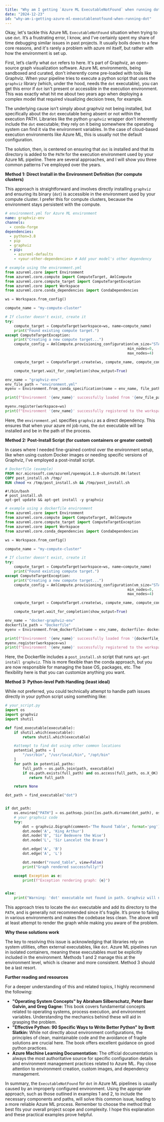 ```yaml
---
title: "Why am I getting `Azure ML ExecutableNotFound` when running dot?"
date: "2024-12-23"
id: "why-am-i-getting-azure-ml-executablenotfound-when-running-dot"
---
```


Okay, let's tackle this Azure ML `ExecutableNotFound` situation when trying to use `dot`. It’s a frustrating error, I know, and I've certainly spent my share of time debugging similar issues in past projects. It usually boils down to a few core reasons, and it's rarely a problem with azure ml itself, but rather with how the environment is set up.

First, let’s clarify what `dot` refers to here. It's part of Graphviz, an open-source graph visualization software. Azure ML environments, being sandboxed and curated, don't inherently come pre-loaded with tools like Graphviz. When your pipeline tries to execute a python script that uses the `graphviz` library (which, under the hood, needs the `dot` executable), you can get this error if `dot` isn't present or accessible in the execution environment. This was exactly what hit me about two years ago when deploying a complex model that required visualizing decision trees, for example.

The underlying cause isn’t simply about graphviz not being installed, but specifically about the `dot` executable being absent or not within the execution PATH. Libraries like the python `graphviz` wrapper don't inherently include the `dot` executable; they rely on it being somewhere the operating system can find it via the environment variables. In the case of cloud-based execution environments like Azure ML, this is usually not the default configuration.

The solution, then, is centered on ensuring that `dot` is installed and that its directory is added to the `PATH` for the execution environment used by your Azure ML pipeline. There are several approaches, and I will show you three common patterns I've employed over the years.

**Method 1: Direct Install in the Environment Definition (for compute clusters)**

This approach is straightforward and involves directly installing `graphviz` and ensuring its binary (`dot`) is accessible in the environment used by your compute cluster. I prefer this for compute clusters, because the environment stays persistent with the compute.

```yaml
# environment.yml for Azure ML environment
name: graphviz-env
channels:
  - conda-forge
dependencies:
  - python=3.8
  - pip
  - graphviz
  - pip:
    - azureml-defaults
    - <your-other-dependencies> # Add your model's other dependency
```

```python
# example using the environment.yml
from azureml.core import Environment
from azureml.core.compute import ComputeTarget, AmlCompute
from azureml.core.compute_target import ComputeTargetException
from azureml.core import Workspace
from azureml.core.conda_dependencies import CondaDependencies

ws = Workspace.from_config()

compute_name = "my-compute-cluster"

# If cluster doesn't exist, create it
try:
    compute_target = ComputeTarget(workspace=ws, name=compute_name)
    print("Found existing compute target.")
except ComputeTargetException:
    print("Creating a new compute target...")
    compute_config = AmlCompute.provisioning_configuration(vm_size="STANDARD_DS3_V2",
                                                        min_nodes=0,
                                                        max_nodes=4)

    compute_target = ComputeTarget.create(ws, compute_name, compute_config)

    compute_target.wait_for_completion(show_output=True)

env_name = "graphviz-env"
env_file_path = "environment.yml"
myenv = Environment.from_conda_specification(name = env_name, file_path = env_file_path)

print(f"Environment '{env_name}' successfully loaded from '{env_file_path}'.")

myenv.register(workspace=ws)
print(f"Environment '{env_name}' successfully registered to the workspace.")
```

Here, the `environment.yml` specifies `graphviz` as a direct dependency.  This ensures that when your azure ml job runs, the `dot` executable will be installed and be in the path of the process.

**Method 2: Post-Install Script (for custom containers or greater control)**

In cases where I needed fine-grained control over the environment setup, like when using custom Docker images or needing specific versions of Graphviz, I've employed a post-install script.

```dockerfile
# Dockerfile (example)
FROM mcr.microsoft.com/azureml/openmpi4.1.0-ubuntu20.04:latest
COPY post_install.sh /tmp/
RUN chmod +x /tmp/post_install.sh && /tmp/post_install.sh
```

```shell
#!/bin/bash
# post_install.sh
apt-get update && apt-get install -y graphviz
```

```python
# example using a dockerfile environment
from azureml.core import Environment
from azureml.core.compute import ComputeTarget, AmlCompute
from azureml.core.compute_target import ComputeTargetException
from azureml.core import Workspace
from azureml.core.conda_dependencies import CondaDependencies

ws = Workspace.from_config()

compute_name = "my-compute-cluster"

# If cluster doesn't exist, create it
try:
    compute_target = ComputeTarget(workspace=ws, name=compute_name)
    print("Found existing compute target.")
except ComputeTargetException:
    print("Creating a new compute target...")
    compute_config = AmlCompute.provisioning_configuration(vm_size="STANDARD_DS3_V2",
                                                        min_nodes=0,
                                                        max_nodes=4)

    compute_target = ComputeTarget.create(ws, compute_name, compute_config)

    compute_target.wait_for_completion(show_output=True)

env_name = "docker-graphviz-env"
dockerfile_path = "Dockerfile"
myenv = Environment.from_dockerfile(name = env_name, dockerfile= dockerfile_path)

print(f"Environment '{env_name}' successfully loaded from '{dockerfile_path}'.")
myenv.register(workspace=ws)
print(f"Environment '{env_name}' successfully registered to the workspace.")
```

Here, the Dockerfile includes a `post_install.sh` script that runs `apt-get install graphviz`. This is more flexible than the conda approach, but you are now responsible for managing the base OS, packages, etc. The flexibility here is that you can customize anything you want.

**Method 3:  Python-level Path Handling (least ideal)**

While not preferred, you could technically attempt to handle path issues directly in your python script using something like:

```python
# your_script.py
import os
import graphviz
import shutil

def find_executable(executable):
    if shutil.which(executable):
        return shutil.which(executable)

    #attempt to find dot using other common locations
    potential_paths = [
        "/usr/bin", "/usr/local/bin", "/opt/bin"
    ]
    for path in potential_paths:
        full_path = os.path.join(path, executable)
        if os.path.exists(full_path) and os.access(full_path, os.X_OK):
           return full_path

    return None

dot_path = find_executable("dot")


if dot_path:
    os.environ["PATH"] = os.pathsep.join([os.path.dirname(dot_path), os.environ.get("PATH","")])
    # your graphviz code
    try:
        dot = graphviz.Digraph(comment='The Round Table', format='png')
        dot.node('A', 'King Arthur')
        dot.node('B', 'Sir Bedevere the Wise')
        dot.node('L', 'Sir Lancelot the Brave')

        dot.edge('A', 'B')
        dot.edge('A', 'L')

        dot.render("round_table", view=False)
        print("Graph rendered successfully!")

    except Exception as e:
        print(f"Exception rendering graph: {e}")


else:
    print("Warning: 'dot' executable not found in path. Graphviz will not function correctly.")
```

This approach tries to locate the `dot` executable and add its directory to the `PATH`, and is generally not recommended since it's fragile. It’s prone to failing in various environments and makes the codebase less clean. The above will at least attempt to render the graph while making you aware of the problem.

**Why these solutions work**

The key to resolving this issue is acknowledging that libraries rely on system utilities, often external executables, like `dot`. Azure ML pipelines run in isolated containers, meaning these executables must be explicitly included in the environment. Methods 1 and 2 manage this at the environment level, which is cleaner and more consistent. Method 3 should be a last resort.

**Further reading and resources**

For a deeper understanding of this and related topics, I highly recommend the following:

*   **"Operating System Concepts" by Abraham Silberschatz, Peter Baer Galvin, and Greg Gagne:** This book covers fundamental concepts related to operating systems, process execution, and environment variables. Understanding the mechanics behind these will aid in grasping the problem.
*  **"Effective Python: 90 Specific Ways to Write Better Python" by Brett Slatkin:** While not directly about environment configurations, the principles of clean, maintainable code and the avoidance of fragile solutions are crucial here. The book offers excellent guidance on good python practices.
*   **Azure Machine Learning Documentation:** The official documentation is always the most authoritative source for specific configuration details and environment management practices related to Azure ML. Pay close attention to environment creation, custom images, and dependency management.

In summary, the `ExecutableNotFound` for `dot` in Azure ML pipelines is usually caused by an improperly configured environment. Using the appropriate approach, such as those outlined in examples 1 and 2, to include the necessary components and paths, will solve this common issue, leading to a more reliable Azure ML process. Remember to choose the method that best fits your overall project scope and complexity. I hope this explanation and these practical examples prove helpful.
